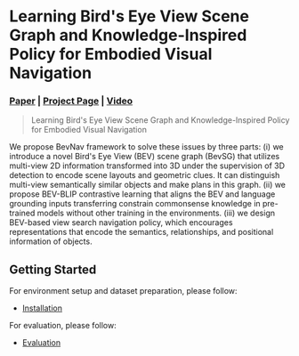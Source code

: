 # Learning Bird's Eye View Scene Graph and Knowledge-Inspired  Policy for Embodied Visual Navigation
### [Paper](https://www.overleaf.com/project/66ecd5359897044bf42595ed) | [Project Page](https://zhoukang123.github.io/) | [Video](https://youtu.be/1JZHtSnunio)

> Learning Bird's Eye View Scene Graph and Knowledge-Inspired  Policy for Embodied Visual Navigation  





 We propose BevNav framework to solve these issues by three parts: (i) we introduce a novel Bird's Eye View (BEV) scene graph (BevSG) that utilizes multi-view 2D information transformed into 3D under the supervision of 3D detection to encode scene layouts and geometric clues. It can distinguish multi-view semantically similar objects and make plans in this graph. (ii) we propose BEV-BLIP contrastive learning that aligns the BEV and language grounding inputs transferring constrain commonsense knowledge in pre-trained models without other training in the environments. (iii) we design BEV-based view search navigation policy, which encourages representations that encode the semantics, relationships, and positional information of objects. 







## Getting Started
For environment setup and dataset preparation, please follow:
* [Installation](./docs/installation.md)

For evaluation, please follow:
* [Evaluation](./docs/run.md)



